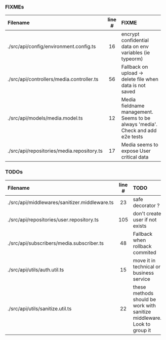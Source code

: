 ### FIXMEs
| Filename | line # | FIXME
|:------|:------:|:------
| ./src/api/config/environment.config.ts | 16 | encrypt confidential data on env variables (ie typeorm)
| ./src/api/controllers/media.controller.ts | 56 | Fallback on upload -> delete file when data is not saved
| ./src/api/models/media.model.ts | 12 | Media fieldname management. Seems to be always 'media'. Check and add e2e tests
| ./src/api/repositories/media.repository.ts | 17 | Media seems to expose User critical data

### TODOs
| Filename | line # | TODO
|:------|:------:|:------
| ./src/api/middlewares/sanitizer.middleware.ts | 23 | safe decorator ?
| ./src/api/repositories/user.repository.ts | 105 | don't create user if not exists
| ./src/api/subscribers/media.subscriber.ts | 48 | Fallback when rollback commited
| ./src/api/utils/auth.util.ts | 15 | move it in technical or business service
| ./src/api/utils/sanitize.util.ts | 22 | these methods should be work with sanitize middleware. Look to group it
